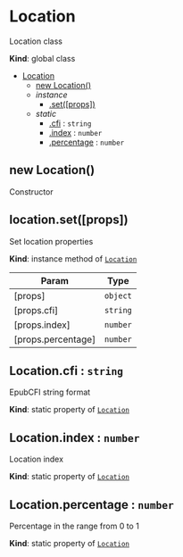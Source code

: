 <a name="Location"></a>

# Location
Location class

**Kind**: global class  

* [Location](#Location)
    * [new Location()](#new_Location_new)
    * _instance_
        * [.set([props])](#Location+set)
    * _static_
        * [.cfi](#Location.cfi) : <code>string</code>
        * [.index](#Location.index) : <code>number</code>
        * [.percentage](#Location.percentage) : <code>number</code>

<a name="new_Location_new"></a>

## new Location()
Constructor

<a name="Location+set"></a>

## location.set([props])
Set location properties

**Kind**: instance method of [<code>Location</code>](#Location)  

| Param | Type |
| --- | --- |
| [props] | <code>object</code> | 
| [props.cfi] | <code>string</code> | 
| [props.index] | <code>number</code> | 
| [props.percentage] | <code>number</code> | 

<a name="Location.cfi"></a>

## Location.cfi : <code>string</code>
EpubCFI string format

**Kind**: static property of [<code>Location</code>](#Location)  
<a name="Location.index"></a>

## Location.index : <code>number</code>
Location index

**Kind**: static property of [<code>Location</code>](#Location)  
<a name="Location.percentage"></a>

## Location.percentage : <code>number</code>
Percentage in the range from 0 to 1

**Kind**: static property of [<code>Location</code>](#Location)  
